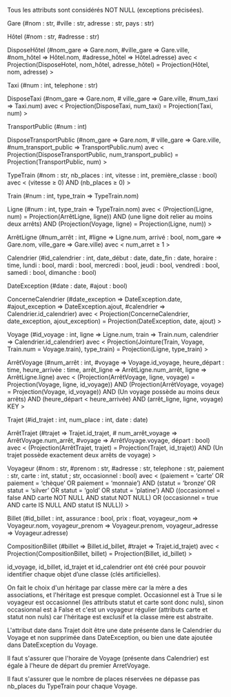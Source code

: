 Tous les attributs sont considérés NOT NULL (exceptions précisées).

Gare (#nom : str, #ville : str, adresse : str, pays : str)

Hôtel (#nom : str, #adresse : str)

DisposeHôtel (#nom_gare => Gare.nom, #ville_gare => Gare.ville, #nom_hôtel => Hôtel.nom, #adresse_hôtel => Hôtel.adresse) avec <
    Projection(DisposeHotel, nom_hôtel, adresse_hôtel) = Projection(Hôtel, nom, adresse)
    >

Taxi (#num : int, telephone : str)

DisposeTaxi (#nom_gare => Gare.nom, # ville_gare => Gare.ville, #num_taxi => Taxi.num) avec <
    Projection(DisposeTaxi, num_taxi) = Projection(Taxi, num)
    >

TransportPublic (#num : int)

DisposeTransportPublic (#nom_gare => Gare.nom, # ville_gare => Gare.ville, #num_transport_public => TransportPublic.num) avec <
    Projection(DisposeTransportPublic, num_transport_public) = Projection(TransportPublic, num)
    >

TypeTrain (#nom : str, nb_places : int, vitesse : int, première_classe : bool) avec <
    (vitesse ≥ 0)
    AND (nb_places ≥ 0)
    >

Train (#num : int, type_train => TypeTrain.nom)

Ligne (#num : int, type_train => TypeTrain.nom) avec <
    (Projection(Ligne, num) = Projection(ArrêtLigne, ligne))
    AND (une ligne doit relier au moins deux arrêts)
    AND (Projection(Voyage, ligne) = Projection(Ligne, num))
    >

ArrêtLigne (#num_arrêt : int, #ligne => Ligne.num, arrivé : bool, nom_gare => Gare.nom, ville_gare => Gare.ville) avec <
    num_arret ≥ 1
    >

Calendrier (#id_calendrier : int, date_début : date, date_fin : date, horaire : time, lundi : bool, mardi : bool, mercredi : bool, jeudi : bool, vendredi : bool, samedi : bool, dimanche : bool)

DateException (#date : date, #ajout : bool)

ConcerneCalendrier (#date_exception => DateException.date, #ajout_exception => DateException.ajout, #calendrier => Calendrier.id_calendrier) avec <
    Projection(ConcerneCalendrier, date_exception, ajout_exception) = Projection(DateException, date, ajout)
    >

Voyage (#id_voyage : int, ligne => Ligne.num, train => Train.num, calendrier => Calendrier.id_calendrier) avec <
    Projection(Jointure(Train, Voyage, Train.num = Voyage.train), type_train) = Projection(Ligne, type_train)
    >

ArrêtVoyage (#num_arrêt : int, #voyage => Voyage.id_voyage, heure_départ : time, heure_arrivée : time, arrêt_ligne => ArrêtLigne.num_arrêt, ligne => ArrêtLigne.ligne)
avec <
    (Projection(ArrêtVoyage, ligne, voyage) = Projection(Voyage, ligne, id_voyage))
    AND (Projection(ArrêtVoyage, voyage) = Projection(Voyage, id_voyage))
    AND (Un voyage possède au moins deux arrêts)
    AND (heure_départ <  heure_arrivée)
    AND (arrêt_ligne, ligne, voyage) KEY
    >

Trajet (#id_trajet : int,  num_place : int, date : date)

ArrêtTrajet (#trajet => Trajet.id_trajet, # num_arrêt_voyage => ArrêtVoyage.num_arrêt, #voyage => ArrêtVoyage.voyage, départ : bool) avec <
    (Projection(ArrêtTrajet, trajet) = Projection(Trajet, id_trajet))
    AND (Un trajet possède exactement deux arrêts de voyage)
    >

Voyageur (#nom : str, #prenom : str, #adresse : str, telephone : str, paiement : str, carte : int, statut ; str, occasionnel : bool) avec <
    (paiement = ‘carte’ OR paiement = ‘chèque’ OR paiement = ‘monnaie’)
    AND (statut = ‘bronze’ OR statut = ‘silver’ OR statut = ‘gold’ OR statut = ‘platine’)
    AND ((occasionnel = false AND carte NOT NULL AND statut NOT NULL) OR (occasionnel = true AND carte IS NULL AND statut IS NULL))
    >

Billet (#id_billet : int, assurance : bool, prix : float, voyageur_nom => Voyageur.nom, voyageur_prenom => Voyageur.prenom, voyageur_adresse => Voyageur.adresse)

CompositionBillet (#billet => Billet.id_billet, #trajet => Trajet.id_trajet) avec <
    Projection(CompositionBillet, billet) = Projection(Billet, id_billet)
    >


id_voyage, id_billet, id_trajet et id_calendrier ont été créé pour pouvoir identifier chaque objet d’une classe (clés artificielles).

On fait le choix d'un héritage par classe mère car la mère a des associations, et l'héritage est presque complet. Occasionnel est à True si le voyageur est occasionnel (les attributs statut et carte sont donc nuls), sinon occasionnal est à False et c'est un voyageur régulier (attributs carte et statut non nuls) car l'héritage est exclusif et la classe mère est abstraite.

L'attribut date dans Trajet doit être une date présente dans le Calendrier du Voyage et non supprimée dans DateException, ou bien une date ajoutée dans DateException du Voyage.

Il faut s'assurer que l'horaire de Voyage (présente dans Calendrier) est égale à l'heure de départ du premier ArretVoyage.

Il faut s'assurer que le nombre de places réservées ne dépasse pas nb_places du TypeTrain pour chaque Voyage.
